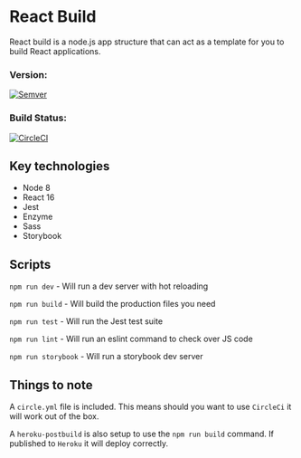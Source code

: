 # React Build

React build is a node.js app structure that can act as a template for you to build React applications.

### Version:
[![Semver](http://img.shields.io/SemVer/0.0.1.png)](http://semver.org/spec/v0.0.1.html)

### Build Status:
[![CircleCI](https://circleci.com/gh/StefanMcCready/stefans-react-build.svg?style=svg)](https://circleci.com/gh/StefanMcCready/stefans-react-build)

## Key technologies

* Node 8
* React 16
* Jest
* Enzyme
* Sass
* Storybook

## Scripts

`npm run dev` - Will run a dev server with hot reloading

`npm run build` - Will build the production files you need

`npm run test` - Will run the Jest test suite

`npm run lint` - Will run an eslint command to check over JS code

`npm run storybook` - Will run a storybook dev server

## Things to note

A `circle.yml` file is included. This means should you want to use `CircleCi` it will work out of the box.

A `heroku-postbuild` is also setup to use the `npm run build` command. If published to `Heroku` it will deploy correctly.

